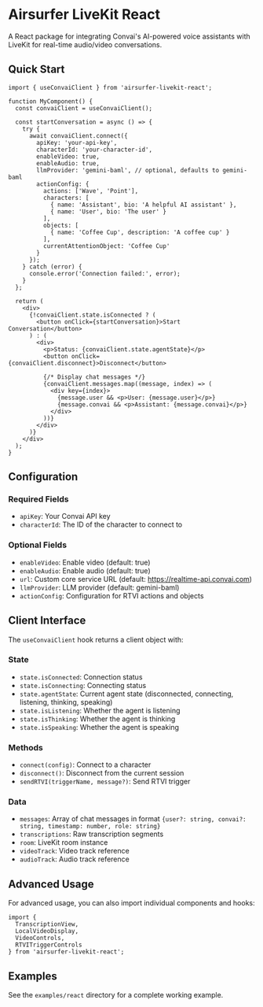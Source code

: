 # Airsurfer LiveKit React

A React package for integrating Convai's AI-powered voice assistants with LiveKit for real-time audio/video conversations.

## Quick Start

```tsx
import { useConvaiClient } from 'airsurfer-livekit-react';

function MyComponent() {
  const convaiClient = useConvaiClient();

  const startConversation = async () => {
    try {
      await convaiClient.connect({
        apiKey: 'your-api-key',
        characterId: 'your-character-id',
        enableVideo: true,
        enableAudio: true,
        llmProvider: 'gemini-baml', // optional, defaults to gemini-baml
        actionConfig: {
          actions: ['Wave', 'Point'],
          characters: [
            { name: 'Assistant', bio: 'A helpful AI assistant' },
            { name: 'User', bio: 'The user' }
          ],
          objects: [
            { name: 'Coffee Cup', description: 'A coffee cup' }
          ],
          currentAttentionObject: 'Coffee Cup'
        }
      });
    } catch (error) {
      console.error('Connection failed:', error);
    }
  };

  return (
    <div>
      {!convaiClient.state.isConnected ? (
        <button onClick={startConversation}>Start Conversation</button>
      ) : (
        <div>
          <p>Status: {convaiClient.state.agentState}</p>
          <button onClick={convaiClient.disconnect}>Disconnect</button>
          
          {/* Display chat messages */}
          {convaiClient.messages.map((message, index) => (
            <div key={index}>
              {message.user && <p>User: {message.user}</p>}
              {message.convai && <p>Assistant: {message.convai}</p>}
            </div>
          ))}
        </div>
      )}
    </div>
  );
}
```

## Configuration

### Required Fields
- `apiKey`: Your Convai API key
- `characterId`: The ID of the character to connect to

### Optional Fields
- `enableVideo`: Enable video (default: true)
- `enableAudio`: Enable audio (default: true)
- `url`: Custom core service URL (default: https://realtime-api.convai.com)
- `llmProvider`: LLM provider (default: gemini-baml)
- `actionConfig`: Configuration for RTVI actions and objects

## Client Interface

The `useConvaiClient` hook returns a client object with:

### State
- `state.isConnected`: Connection status
- `state.isConnecting`: Connecting status
- `state.agentState`: Current agent state (disconnected, connecting, listening, thinking, speaking)
- `state.isListening`: Whether the agent is listening
- `state.isThinking`: Whether the agent is thinking
- `state.isSpeaking`: Whether the agent is speaking

### Methods
- `connect(config)`: Connect to a character
- `disconnect()`: Disconnect from the current session
- `sendRTVI(triggerName, message?)`: Send RTVI trigger

### Data
- `messages`: Array of chat messages in format `{user?: string, convai?: string, timestamp: number, role: string}`
- `transcriptions`: Raw transcription segments
- `room`: LiveKit room instance
- `videoTrack`: Video track reference
- `audioTrack`: Audio track reference

## Advanced Usage

For advanced usage, you can also import individual components and hooks:

```tsx
import { 
  TranscriptionView, 
  LocalVideoDisplay, 
  VideoControls,
  RTVITriggerControls 
} from 'airsurfer-livekit-react';
```

## Examples

See the `examples/react` directory for a complete working example. 